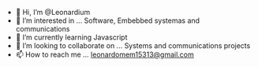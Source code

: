 - 👋 Hi, I’m @Leonardium
- 👀 I’m interested in ... Software, Embebbed systemas and communications
- 🌱 I’m currently learning Javascript
- 💞️ I’m looking to collaborate on ... Systems and communications projects
- 📫 How to reach me ... leonardomem15313@gmail.com
